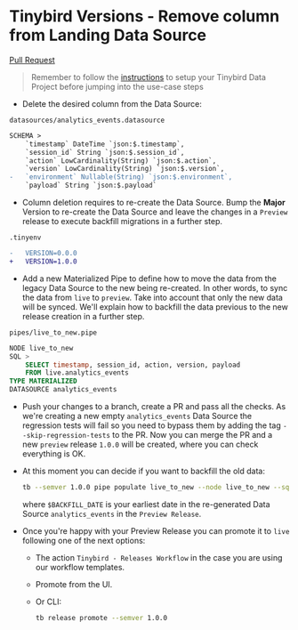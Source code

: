 # Tinybird Versions - Remove column from Landing Data Source

[Pull Request](https://github.com/tinybirdco/use-case-examples/pull/172/files)

> Remember to follow the [instructions](../README.md) to setup your Tinybird Data Project before jumping into the use-case steps

- Delete the desired column from the Data Source:
  
`datasources/analytics_events.datasource`

```diff
SCHEMA >
    `timestamp` DateTime `json:$.timestamp`,
    `session_id` String `json:$.session_id`,
    `action` LowCardinality(String) `json:$.action`,
    `version` LowCardinality(String) `json:$.version`,
-   `environment` Nullable(String) `json:$.environment`,
    `payload` String `json:$.payload`
```

- Column deletion requires to re-create the Data Source. Bump the **Major** Version to re-create the Data Source and leave the changes in a `Preview` release to execute backfill migrations in a further step.
  
`.tinyenv`

```diff
-   VERSION=0.0.0
+   VERSION=1.0.0
```

- Add a new Materialized Pipe to define how to move the data from the legacy Data Source to the new being re-created. In other words, to sync the data from `live` to `preview`. Take into account that only the new data will be synced. We'll explain how to backfill the data previous to the new release creation in a further step.
  
`pipes/live_to_new.pipe`

```sql
NODE live_to_new
SQL >
    SELECT timestamp, session_id, action, version, payload 
    FROM live.analytics_events
TYPE MATERIALIZED
DATASOURCE analytics_events
```

- Push your changes to a branch, create a PR and pass all the checks. As we're creating a new empty `analytics_events` Data Source the regression tests will fail so you need to bypass them by adding the tag `--skip-regression-tests` to the PR. Now you can merge the PR and a new `preview` release `1.0.0` will be created, where you can check everything is OK. 
  
- At this moment you can decide if you want to backfill the old data:
  
  ```bash
  tb --semver 1.0.0 pipe populate live_to_new --node live_to_new --sql-condition "timestamp < $BACKFILL_DATE" --wait
  ```
  
  where `$BACKFILL_DATE` is your earliest date in the re-generated Data Source `analytics_events` in the `Preview Release`.

- Once you're happy with your Preview Release you can promote it to `live` following one of the next options:

    - The action `Tinybird - Releases Workflow` in the case you are using our workflow templates.
    - Promote from the UI.
    - Or CLI:

        ```sh
        tb release promote --semver 1.0.0
        ```